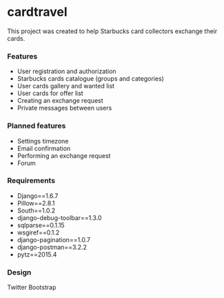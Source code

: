 # cardtravel
This project was created to help Starbucks card collectors exchange their cards.

<h3>Features</h3>
<ul>
<li>User registration and authorization</li>
<li>Starbucks cards catalogue (groups and categories)</li>
<li>User cards gallery and wanted list</li>
<li>User cards for offer list</li>
<li>Creating an exchange request</li>
<li>Private messages between users</li>
</ul>

<h3>Planned features</h3>
<ul>
<li>Settings timezone</li>
<li>Email confirmation</li>
<li>Performing an exchange request</li>
<li>Forum</li>
</ul>

<h3>Requirements</h3>
<ul>
<li>Django==1.6.7</li>
<li>Pillow==2.8.1</li>
<li>South==1.0.2</li>
<li>django-debug-toolbar==1.3.0</li>
<li>sqlparse==0.1.15</li>
<li>wsgiref==0.1.2</li>
<li>django-pagination==1.0.7</li>
<li>django-postman==3.2.2</li>
<li>pytz==2015.4</li>
</ul>

<h3>Design</h3>
Twitter Bootstrap 
